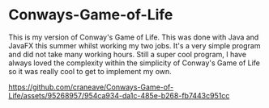 # Conways-Game-of-Life
This is my version of Conway's Game of Life. This was done with Java and JavaFX this summer whilst working my two jobs. It's a very simple program and did not take many working hours. Still a super cool program, I have always loved the complexity within the simplicity of Conway's Game of Life so it was really cool to get to implement my own. 


https://github.com/craneave/Conways-Game-of-Life/assets/95268957/954ca934-da1c-485e-b268-fb7443c951cc

